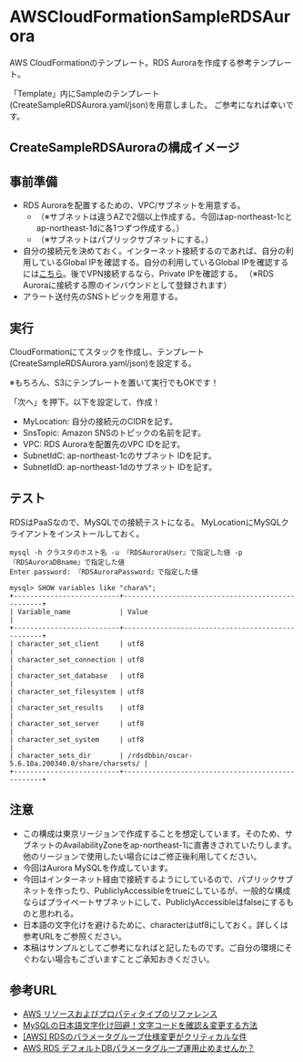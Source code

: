 # AWSCloudFormationSampleRDSAurora

AWS CloudFormationのテンプレート。RDS Auroraを作成する参考テンプレート。

「Template」内にSampleのテンプレート(CreateSampleRDSAurora.yaml/json)を用意しました。 ご参考になれば幸いです。

## CreateSampleRDSAuroraの構成イメージ

## 事前準備

- RDS Auroraを配置するための、VPC/サブネットを用意する。
    - （※サブネットは違うAZで2個以上作成する。今回はap-northeast-1cとap-northeast-1dに各1つずつ作成する。）
    - （※サブネットはパブリックサブネットにする。）
- 自分の接続元を決めておく。インターネット接続するのであれば、自分の利用しているGlobal IPを確認する。自分の利用しているGlobal IPを確認するには[こちら](https://www.cman.jp/network/support/go_access.cgi)。後でVPN接続するなら、Private IPを確認する。
（※RDS Auroraに接続する際のインバウンドとして登録されます）
- アラート送付先のSNSトピックを用意する。

## 実行

CloudFormationにてスタックを作成し、テンプレート(CreateSampleRDSAurora.yaml/json)を設定する。

※もちろん、S3にテンプレートを置いて実行でもOKです！

「次へ」を押下。以下を設定して、作成！

- MyLocation: 自分の接続元のCIDRを記す。
- SnsTopic: Amazon SNSのトピックの名前を記す。
- VPC: RDS Auroraを配置先のVPC IDを記す。
- SubnetIdC: ap-northeast-1cのサブネット IDを記す。
- SubnetIdD: ap-northeast-1dのサブネット IDを記す。

## テスト

RDSはPaaSなので、MySQLでの接続テストになる。
MyLocationにMySQLクライアントをインストールしておく。

    mysql -h クラスタのホスト名 -u 『RDSAuroraUser』で指定した値 -p 『RDSAuroraDBname』で指定した値
    Enter password: 『RDSAuroraPassword』で指定した値
    
    mysql> SHOW variables like "chara%";
    +--------------------------+--------------------------------------------------+
    | Variable_name            | Value                                            |
    +--------------------------+--------------------------------------------------+
    | character_set_client     | utf8                                             |
    | character_set_connection | utf8                                             |
    | character_set_database   | utf8                                             |
    | character_set_filesystem | utf8                                             |
    | character_set_results    | utf8                                             |
    | character_set_server     | utf8                                             |
    | character_set_system     | utf8                                             |
    | character_sets_dir       | /rdsdbbin/oscar-5.6.10a.200340.0/share/charsets/ |
    +--------------------------+--------------------------------------------------+


## 注意

* この構成は東京リージョンで作成することを想定しています。そのため、サブネットのAvailabilityZoneをap-northeast-1に直書きされていたりします。他のリージョンで使用したい場合にはご修正後利用してください。
* 今回はAurora MySQLを作成しています。
* 今回はインターネット経由で接続するようにしているので、パブリックサブネットを作ったり、PubliclyAccessibleをtrueにしているが、一般的な構成ならばプライベートサブネットにして、PubliclyAccessibleはfalseにするものと思われる。
* 日本語の文字化けを避けるために、characterはutf8にしておく。詳しくは参考URLをご参照ください。
* 本稿はサンプルとしてご参考になればと記したものです。ご自分の環境にそぐわない場合もございますことご承知おきください。


## 参考URL

* [AWS リソースおよびプロパティタイプのリファレンス](https://docs.aws.amazon.com/ja_jp/AWSCloudFormation/latest/UserGuide/aws-template-resource-type-ref.html)
* [MySQLの日本語文字化け回避！文字コードを確認＆変更する方法](https://proengineer.internous.co.jp/content/columnfeature/6653)
* [[AWS] RDSのパラメータグループ仕様変更がクリティカルな件](https://noname.work/?p=1231)
* [AWS RDS デフォルトDBパラメータグループ運用止めませんか？](http://htnosm.hatenablog.com/entry/2015/08/02/210000)
